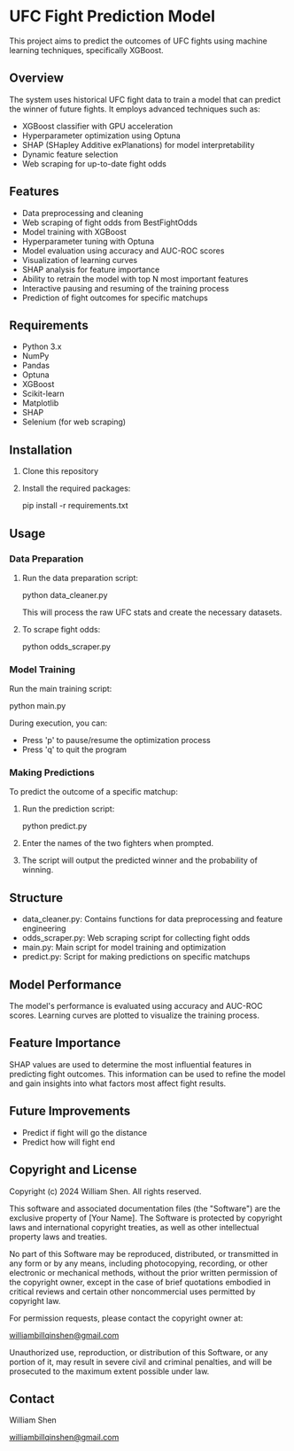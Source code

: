 # UFC Fight Prediction Model

This project aims to predict the outcomes of UFC fights using machine learning techniques, specifically XGBoost.

## Overview

The system uses historical UFC fight data to train a model that can predict the winner of future fights. It employs advanced techniques such as:

- XGBoost classifier with GPU acceleration
- Hyperparameter optimization using Optuna
- SHAP (SHapley Additive exPlanations) for model interpretability
- Dynamic feature selection
- Web scraping for up-to-date fight odds

## Features

- Data preprocessing and cleaning
- Web scraping of fight odds from BestFightOdds
- Model training with XGBoost
- Hyperparameter tuning with Optuna
- Model evaluation using accuracy and AUC-ROC scores
- Visualization of learning curves
- SHAP analysis for feature importance
- Ability to retrain the model with top N most important features
- Interactive pausing and resuming of the training process
- Prediction of fight outcomes for specific matchups

## Requirements

- Python 3.x
- NumPy
- Pandas
- Optuna
- XGBoost
- Scikit-learn
- Matplotlib
- SHAP
- Selenium (for web scraping)

## Installation

1. Clone this repository
2. Install the required packages:
   
   pip install -r requirements.txt
   

## Usage

### Data Preparation

1. Run the data preparation script:
   
   python data_cleaner.py
   
   This will process the raw UFC stats and create the necessary datasets.

2. To scrape fight odds:
   
   python odds_scraper.py
   

### Model Training

Run the main training script:

python main.py

During execution, you can:
- Press 'p' to pause/resume the optimization process
- Press 'q' to quit the program

### Making Predictions

To predict the outcome of a specific matchup:

1. Run the prediction script:
   
   python predict.py
   

2. Enter the names of the two fighters when prompted.

3. The script will output the predicted winner and the probability of winning.

## Structure

- data_cleaner.py: Contains functions for data preprocessing and feature engineering
- odds_scraper.py: Web scraping script for collecting fight odds
- main.py: Main script for model training and optimization
- predict.py: Script for making predictions on specific matchups

## Model Performance

The model's performance is evaluated using accuracy and AUC-ROC scores. Learning curves are plotted to visualize the training process.

## Feature Importance

SHAP values are used to determine the most influential features in predicting fight outcomes. This information can be used to refine the model and gain insights into what factors most affect fight results.

## Future Improvements

- Predict if fight will go the distance
- Predict how will fight end

## Copyright and License

Copyright (c) 2024 William Shen. All rights reserved.

This software and associated documentation files (the "Software") are the exclusive property of [Your Name]. The Software is protected by copyright laws and international copyright treaties, as well as other intellectual property laws and treaties.

No part of this Software may be reproduced, distributed, or transmitted in any form or by any means, including photocopying, recording, or other electronic or mechanical methods, without the prior written permission of the copyright owner, except in the case of brief quotations embodied in critical reviews and certain other noncommercial uses permitted by copyright law.

For permission requests, please contact the copyright owner at:

williambillqinshen@gmail.com

Unauthorized use, reproduction, or distribution of this Software, or any portion of it, may result in severe civil and criminal penalties, and will be prosecuted to the maximum extent possible under law.

## Contact

William Shen

williambillqinshen@gmail.com
